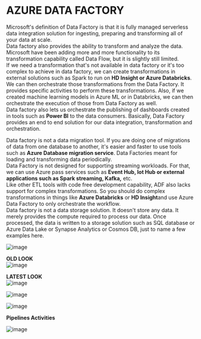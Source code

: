 # AZURE DATA FACTORY    
Microsoft's definition of Data Factory is that it is fully managed serverless data integration solution for ingesting, preparing and transforming all of your data at scale.   
Data factory also provides the ability to transform and analyze the data. Microsoft have been adding more and more functionality to its transformation capability called Data Flow, but it is slightly still limited.     
If we need a transformation that's not available in data factory or it's too complex to achieve in data factory, we can create transformations in external solutions such as Spark to run on **HD Insight or Azure Databricks**. We can then orchestrate those transformations from the Data Factory. It provides specific activities to perform these transformations. Also, if we created machine learning models in Azure ML or in Databricks, we can then orchestrate the execution of those from Data Factory as well.   
Data factory also lets us orchestrate the publishing of dashboards created in tools such as **Power BI** to the data consumers. Basically, Data Factory provides an end to end solution for our data integration, transformation and orchestration.  

Data factory is not a data migration tool. If you are doing one of migrations of data from one database to another, it's easier and faster to use tools such as **Azure Database migration service**. Data Factories meant for loading and transforming data periodically.  
Data Factory is not designed for supporting streaming workloads. For that, we can use Azure pass services such as **Event Hub, Iot Hub or external applications such as Spark streaming, Kafka,** etc.  
Like other ETL tools with code free development capability, ADF also lacks support for complex transformations. So you should do complex transformations in things like **Azure Databricks** or **HD Insight**and use Azure Data Factory to only orchestrate the workflow.  
Data factory is not a data storage solution. It doesn't store any data. It merely provides the compute required to process our data. Once processed, the data is written to a storage solution such as SQL database or Azure Data Lake or Synapse Analytics or Cosmos DB, just to name a few examples here.  

![image](https://github.com/user-attachments/assets/3ce6f2c0-e6bd-47d6-ae02-8378deabce9c)  

**OLD LOOK**  
![image](https://github.com/user-attachments/assets/03552a56-7cdf-4f37-bacb-5438cdfb3644)  

**LATEST LOOK**  
![image](https://github.com/user-attachments/assets/9a838e18-a537-41fb-94d9-ee8bbcbc6b9f)  

![image](https://github.com/user-attachments/assets/4c08261d-f8e4-4f2b-8f9e-cf36e005e229)  

![image](https://github.com/user-attachments/assets/85cebfe2-ed56-4684-9671-6fbfe45e72ba)  

**Pipelines Activities**  

![image](https://github.com/user-attachments/assets/f24f1637-e779-4a39-bfbe-edeef10e054d)  
